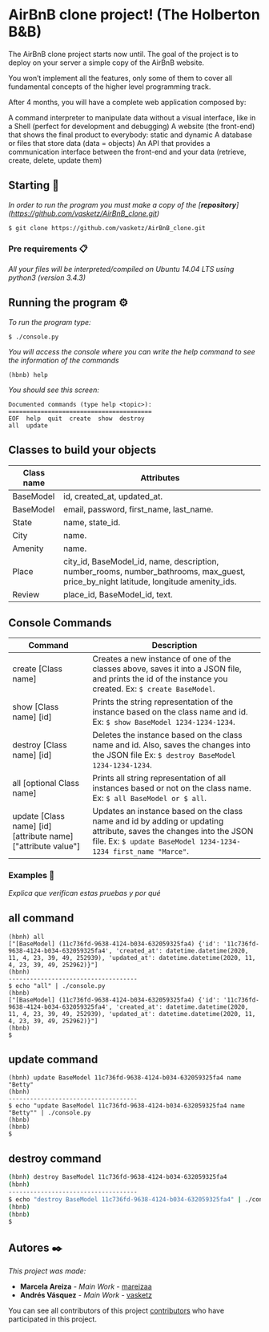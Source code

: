 # AirBnB clone project! (The Holberton B&B)

The AirBnB clone project starts now until. The goal of the project is to deploy on your server a simple copy of the AirBnB website.

You won’t implement all the features, only some of them to cover all fundamental concepts of the higher level programming track.

After 4 months, you will have a complete web application composed by:

A command interpreter to manipulate data without a visual interface, like in a Shell (perfect for development and debugging)
A website (the front-end) that shows the final product to everybody: static and dynamic
A database or files that store data (data = objects)
An API that provides a communication interface between the front-end and your data (retrieve, create, delete, update them)

## Starting 🚀

_In order to run the program you must make a copy of the [**repository**] (https://github.com/vasketz/AirBnB_clone.git)_

```
$ git clone https://github.com/vasketz/AirBnB_clone.git
```

### Pre requirements 📋

_All your files will be interpreted/compiled on Ubuntu 14.04 LTS using python3 (version 3.4.3)_


## Running the program ⚙️

_To run the program type:_

```
$ ./console.py
```
_You will access the console where you can write the help command to see the information of the commands_
```
(hbnb) help
```
_You should see this screen:_

```
Documented commands (type help <topic>):
========================================
EOF  help  quit  create  show  destroy
all  update
```
<h2> Classes to build your objects</h2>

 Class name        | Attributes |
| ----------- | ----------- |
|BaseModel   | id, created_at, updated_at.|
|BaseModel   | email, password, first_name, last_name.|
|State   | name, state_id.|
|City    | name. |
|Amenity   | name.|
|Place   | city_id, BaseModel_id, name, description, number_rooms, number_bathrooms, max_guest, price_by_night latitude, longitude amenity_ids.|
|Review   | place_id, BaseModel_id, text.|

<h2> Console Commands</h2>

 Command        | Description |
| ----------- | ----------- |
|create [Class name]  | Creates a new instance of one of the classes above, saves it into a JSON file, and prints the id of the instance you created. Ex: `$ create BaseModel`.|
|show [Class name] [id]  | Prints the string representation of the instance based on the class name and id. Ex: `$ show BaseModel 1234-1234-1234`.|
|destroy [Class name] [id]  | Deletes the instance based on the class name and id. Also, saves the changes into the JSON file Ex: `$ destroy BaseModel 1234-1234-1234`.|
|all [optional Class name]  | Prints all string representation of all instances based or not on the class name. Ex: `$ all BaseModel or $ all`.|
|update [Class name] [id] [attribute name] ["attribute value"]  | Updates an instance based on the class name and id by adding or updating attribute, saves the changes into the JSON file. Ex: `$ update BaseModel 1234-1234-1234 first_name "Marce"`. |

### Examples 🔩

_Explica que verifican estas pruebas y por qué_

## all command

```
(hbnh) all
["[BaseModel] (11c736fd-9638-4124-b034-632059325fa4) {'id': '11c736fd-9638-4124-b034-632059325fa4', 'created_at': datetime.datetime(2020, 11, 4, 23, 39, 49, 252939), 'updated_at': datetime.datetime(2020, 11, 4, 23, 39, 49, 252962)}"]
(hbnh)
------------------------------------
$ echo "all" | ./console.py
(hbnb)
["[BaseModel] (11c736fd-9638-4124-b034-632059325fa4) {'id': '11c736fd-9638-4124-b034-632059325fa4', 'created_at': datetime.datetime(2020, 11, 4, 23, 39, 49, 252939), 'updated_at': datetime.datetime(2020, 11, 4, 23, 39, 49, 252962)}"]
(hbnb)
$

```

## update command

```
(hbnh) update BaseModel 11c736fd-9638-4124-b034-632059325fa4 name "Betty"
(hbnh)
------------------------------------
$ echo "update BaseModel 11c736fd-9638-4124-b034-632059325fa4 name "Betty"" | ./console.py
(hbnb)
(hbnb)
$

```

## destroy command

```bash
(hbnh) destroy BaseModel 11c736fd-9638-4124-b034-632059325fa4
(hbnh)
------------------------------------
$ echo "destroy BaseModel 11c736fd-9638-4124-b034-632059325fa4" | ./console.py
(hbnb)
(hbnb)
$

```
## Autores ✒️

_This project was made:_

* **Marcela Areiza** - *Main Work* - [mareizaa](https://github.com/mareizaa)
* **Andrés Vásquez** - *Main Work* - [vasketz](https://github.com/vasketz)

You can see all contributors of this project [contributors](https://github.com/vasketz/AirBnB_clone.git) who have participated in this project.
